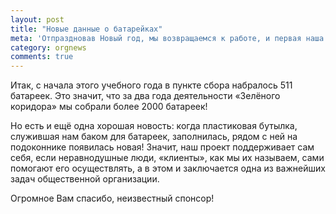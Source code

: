 ```yaml
---
layout: post
title: "Новые данные о батарейках"
meta: 'Отпраздновав Новый год, мы возвращаемся к работе, и первая наша новость очень приятна: инспектор по сбору батареек Владислав Начатой проверил наш пункт сбора.'
category: orgnews
comments: true
---
```


Итак, с начала этого учебного года в пункте сбора набралось 511 батареек. Это значит, что за два года деятельности «Зелёного коридора» мы собрали более 2000 батареек! 

Но есть и ещё одна хорошая новость: когда пластиковая бутылка, служившая нам баком для батареек, заполнилась, рядом с ней на подоконнике появилась новая! Значит, наш проект поддерживает сам себя, если неравнодушные люди, «клиенты», как мы их называем, сами помогают его осуществлять, а в этом и заключается одна из важнейших задач общественной организации.

Огромное Вам спасибо, неизвестный спонсор! 